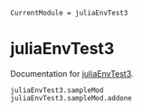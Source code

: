 ```@meta
CurrentModule = juliaEnvTest3
```

# juliaEnvTest3

Documentation for [juliaEnvTest3](https://github.com/ecoinfos/juliaEnvTest3.jl).

```@docs
juliaEnvTest3.sampleMod
juliaEnvTest3.sampleMod.addone
```

```@index
```
